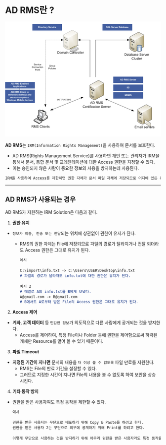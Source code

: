 # AD RMS란 ?

<img src="./Image/RMS1.png" alt="Alt123" width="600">


**AD RMS**는 `IRM(Information Rights Management)`을 사용하여 문서를 보호한다. 

- AD RMS(Rights Management Service)를 사용하면 개인 또는 관리자가 IRM을 통해서                              문서, 통합 문서 및 프레젠테이션에 대한 Access 권한을 지정할 수 있다.
- 이는 승인되지 않은 사람이 중요한 정보의 사용을 방지하는데 사용된다.

```php
IRM을 사용하여 Access를 제한하면 권한 자체가 문서 파일 자체에 저장되므로 어디에 있든 유지가 된다.
```

---

## AD RMS가 사용되는 경우

AD RMS가 지원하는 IRM Solution은 다음과 같다.

1. **권한 유지** 
- `정보가 이동, 전송 또는 전달`되는 위치에 상관없이 권한이 유지가 된다.
    - RMS의 권한 자체는 File에 저장되므로 파일의 경로가 달라지거나 전달 되더라도 Access 권한은 그대로 유지가 된다.
        
        ```markdown
        예시 
        
        C:\import\info.txt -> C:\Users\USER\Desktop\info.txt 
        # 파일의 경로가 달라져도 info.txt에 대한 권한은 유지가 된다. 
        
        예시 2
        # 메일로 A의 info.txt를 B에게 보냈다. 
        A@gmail.com -> B@gmail.com 
        # B에서도 A로부터 받은 File의 Access 권한은 그대로 유지가 된다. 
        ```
        
2. **Access 제어**
- **계좌, 고객 데이터** 등 `민감한 정보`가 의도적으로 다른 사람에게 공개되는 것을 방지한다.
    - Access를 제어하여, 특정 File이나 Folder 등에 권한을 제어함으로써 허락된 개체만 Resource를 열어 볼 수 있기 때문이다.
3. **파일 Timeout**
- **지정된 기간이 지나면** 문서의 내용을 `더 이상 볼 수 없도록` 파일 만료를 지원한다.
    - RMS는 File의 만료 기간을 설정할 수 있다.
    - 그러므로 지정한 시간이 지나면 File의 내용을 볼 수 없도록 하여 보안을 상승 시킨다.
4. **기타 동작 방지**
- 권한을 받은 사용자여도 특정 동작을 제한할 수 있다.
    
    ```markdown
    예시 
    
    권한을 받은 사용자는 무단으로 배포하기 위해 Copy & Paste를 하려고 한다. 
    권한을 받은 사용자 2는 무단으로 외부에 공개하기 위해 Print를 하려고 한다. 
    
    이렇게 무단으로 사용하는 것을 방지하기 위해 아무리 권한을 받은 사용자라도 특정 동작을 제한 시킬 수 있다.
    ```
